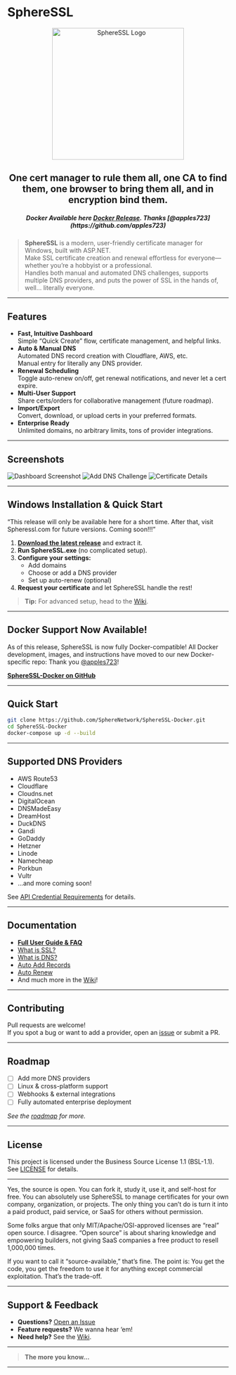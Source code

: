 # SphereSSL

<p align="center">
  <img src="https://github.com/kl3mta3/SphereSSL/blob/master/Images/SphereSSL_ICON.png" alt="SphereSSL Logo" width="300"/>
<h2 align="center">
<b>One cert manager to rule them all, one CA to find them, one browser to bring them all, and in encryption bind them.</b>
</h2>
</p>

<h5 align="center"> Docker Available here <a href ="https://github.com/SphereNetwork/SphereSSL-Docker/releases/tag/1.0.0" > Docker Release</a>. Thanks [@apples723](https://github.com/apples723)  </h5>

> **SphereSSL** is a modern, user-friendly certificate manager for Windows, built with ASP.NET.  
> Make SSL certificate creation and renewal effortless for everyone—whether you’re a hobbyist or a professional.  
> Handles both manual and automated DNS challenges, supports multiple DNS providers, and puts the power of SSL in the hands of, well… literally everyone.


---

## Features

- **Fast, Intuitive Dashboard**  
  Simple “Quick Create” flow, certificate management, and helpful links.
- **Auto & Manual DNS**  
  Automated DNS record creation with Cloudflare, AWS, etc.  
  Manual entry for literally any DNS provider.
- **Renewal Scheduling**  
  Toggle auto-renew on/off, get renewal notifications, and never let a cert expire.
- **Multi-User Support**  
  Share certs/orders for collaborative management (future roadmap).
- **Import/Export**  
  Convert, download, or upload certs in your preferred formats.
- **Enterprise Ready**  
  Unlimited domains, no arbitrary limits, tons of provider integrations.

---

## Screenshots


![Dashboard Screenshot](https://github.com/kl3mta3/SphereSSL/blob/master/Images/ssl1.png)
![Add DNS Challenge](https://github.com/kl3mta3/SphereSSL/blob/master/Images/ssl2.png)
![Certificate Details](https://github.com/kl3mta3/SphereSSL/blob/master/Images/ssl4.png)

---

## Windows Installation & Quick Start
“This release will only be available here for a short time. After that, visit Spheressl.com for future versions. Coming soon!!!”
1. **[Download the latest release](https://github.com/SphereNetwork/SphereSSL/releases)** and extract it.
2. **Run SphereSSL.exe** (no complicated setup).
3. **Configure your settings:**  
   - Add domains
   - Choose or add a DNS provider
   - Set up auto-renew (optional)
4. **Request your certificate** and let SphereSSL handle the rest!

> **Tip:** For advanced setup, head to the [Wiki](https://github.com/SphereNetwork/SphereSSL/wiki/SphereSSL).

---

## Docker Support Now Available!

As of this release, SphereSSL is now fully Docker-compatible!
All Docker development, images, and instructions have moved to our new Docker-specific repo:
Thank you [@apples723](https://github.com/apples723)! 

 **[SphereSSL-Docker on GitHub](https://github.com/SphereNetwork/SphereSSL-Docker/releases/latest)**

---

## Quick Start

```bash
git clone https://github.com/SphereNetwork/SphereSSL-Docker.git
cd SphereSSL-Docker
docker-compose up -d --build
```
---

## Supported DNS Providers

- AWS Route53
- Cloudflare
- Cloudns.net
- DigitalOcean
- DNSMadeEasy
- DreamHost
- DuckDNS
- Gandi
- GoDaddy
- Hetzner
- Linode
- Namecheap
- Porkbun
- Vultr
- …and more coming soon!

See [API Credential Requirements](https://github.com/SphereNetwork/SphereSSL/wiki/SphereSSL#api-credential-requirements) for details.

---

## Documentation

- **[Full User Guide & FAQ](https://github.com/SphereNetwork/SphereSSL/wiki/SphereSSL)**
- [What is SSL?](https://github.com/SphereNetwork/SphereSSL/wiki/SphereSSL#what-is-ssl)
- [What is DNS?](https://github.com/SphereNetwork/SphereSSL/wiki/SphereSSL#what-is-dns)
- [Auto Add Records](https://github.com/SphereNetwork/SphereSSL/wiki/SphereSSL#auto-add-record)
- [Auto Renew](https://github.com/SphereNetwork/SphereSSL/wiki/SphereSSL#auto-renew)
- And much more in the [Wiki](https://github.com/SphereNetwork/SphereSSL/wiki/SphereSSL)!

---

## Contributing

Pull requests are welcome!  
If you spot a bug or want to add a provider, open an [issue](https://github.com/SphereNetwork/SphereSSL/issues) or submit a PR.  

---

## Roadmap

- [ ] Add more DNS providers
- [ ] Linux & cross-platform support
- [ ] Webhooks & external integrations
- [ ] Fully automated enterprise deployment

*See the [roadmap](https://github.com/SphereNetwork/SphereSSL/wiki/SphereSSL#roadmap) for more.*

---

## License

This project is licensed under the Business Source License 1.1 (BSL-1.1).  
See [LICENSE](https://github.com/SphereNetwork/SphereSSL/wiki/SphereSSL#license) for details.


---

Yes, the source is open. You can fork it, study it, use it, and self-host for free.
You can absolutely use SphereSSL to manage certificates for your own company, organization, or projects. The only thing you can’t do is turn it into a paid product, paid service, or SaaS for others without permission.

Some folks argue that only MIT/Apache/OSI-approved licenses are “real” open source.
I disagree. “Open source” is about sharing knowledge and empowering builders, not giving SaaS companies a free product to resell 1,000,000 times.

If you want to call it “source-available,” that’s fine. The point is:
You get the code, you get the freedom to use it for anything except commercial exploitation. That’s the trade-off.

---

## Support & Feedback

- **Questions?** [Open an Issue](https://github.com/SphereNetwork/SphereSSL/issues)
- **Feature requests?** We wanna hear ‘em!
- **Need help?** See the [Wiki](https://github.com/SphereNetwork/SphereSSL/wiki/SphereSSL).

---

> **The more you know...** 

---

